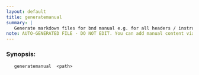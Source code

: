 ```yaml
---
layout: default
title: generatemanual
summary: |
   Generate markdown files for bnd manual e.g. for all headers / instructions / commands defined in Syntax.java and bnd.java. You can point it the the /docs folder of the bnd manual, to add or regenerate pages.
note: AUTO-GENERATED FILE - DO NOT EDIT. You can add manual content via same filename in _ext sub-folder. 
---
```


### Synopsis: #
	   generatemanual  <path>

